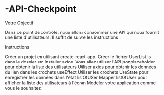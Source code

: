 # -API-Checkpoint

Votre Objectif

 

Dans ce point de contrôle, nous allons consommer une API qui nous fournit une liste d'utilisateurs. Il suffit de suivre les instructions :

 


Instructions

Créer un projet en utilisant create-react-app.
Créer le fichier UserList.js dans le dossier src
Installer axios.
Vous allez utiliser l'API jsonplaceholder pour obtenir la liste des utilisateurs 
Utiliser axios pour obtenir les données du lien dans les crochets useEffect
Utiliser les crochets UseState pour enregistrer les données dans l'état listOfUSer 
Mapper listOfUser pour afficher la liste des utilisateurs à l'écran 
Modeler votre application comme vous le souhaitez.
